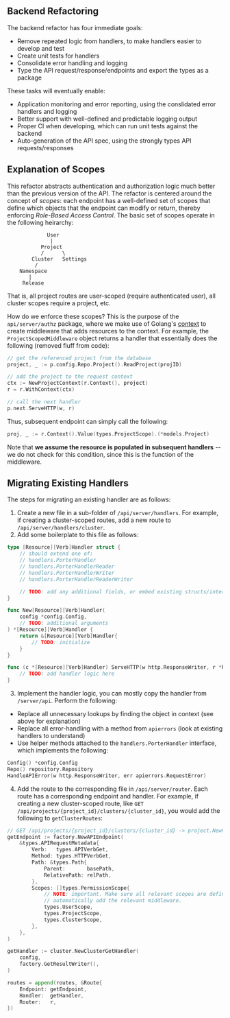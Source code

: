 ## Backend Refactoring

The backend refactor has four immediate goals:

- Remove repeated logic from handlers, to make handlers easier to develop and test
- Create unit tests for handlers
- Consolidate error handling and logging
- Type the API request/response/endpoints and export the types as a package

These tasks will eventually enable:

- Application monitoring and error reporting, using the conslidated error handlers and logging
- Better support with well-defined and predictable logging output
- Proper CI when developing, which can run unit tests against the backend
- Auto-generation of the API spec, using the strongly types API requests/responses

## Explanation of Scopes

This refactor abstracts authentication and authorization logic much better than the previous version of the API. The refactor is centered around the concept of _scopes_: each endpoint has a well-defined set of scopes that define which objects that the endpoint can modify or return, thereby enforcing _Role-Based Access Control_. The basic set of scopes operate in the following heirarchy:

```
             User
              |
           Project
           /      \
        Cluster   Settings
         /
    Namespace
       |
     Release
```

That is, all project routes are user-scoped (require authenticated user), all cluster scopes require a project, etc.

How do we enforce these scopes? This is the purpose of the `api/server/authz` package, where we make use of Golang's [context](https://go.dev/blog/context) to create middleware that adds resources to the context. For example, the `ProjectScopedMiddleware` object returns a handler that essentially does the following (removed fluff from code):

```go
// get the referenced project from the database
project, _ := p.config.Repo.Project().ReadProject(projID)

// add the project to the request context
ctx := NewProjectContext(r.Context(), project)
r = r.WithContext(ctx)

// call the next handler
p.next.ServeHTTP(w, r)
```

Thus, subsequent endpoint can simply call the following:

```go
proj, _ := r.Context().Value(types.ProjectScope).(*models.Project)
```

Note that **we assume the resource is populated in subsequent handlers** -- we do not check for this condition, since this is the function of the middleware.

## Migrating Existing Handlers

The steps for migrating an existing handler are as follows:

1. Create a new file in a sub-folder of `/api/server/handlers`. For example, if creating a cluster-scoped routes, add a new route to `/api/server/handlers/cluster`.
2. Add some boilerplate to this file as follows:

```go
type [Resource][Verb]Handler struct {
    // should extend one of:
    // handlers.PorterHandler
    // handlers.PorterHandlerReader
    // handlers.PorterHandlerWriter
    // handlers.PorterHandlerReaderWriter

    // TODO: add any additional fields, or embed existing structs/interfaces
}

func New[Resource][Verb]Handler(
	config *config.Config,
    // TODO: additional arguments
) *[Resource][Verb]Handler {
	return &[Resource][Verb]Handler{
        // TODO: initialize
	}
}

func (c *[Resource][Verb]Handler) ServeHTTP(w http.ResponseWriter, r *http.Request) {
    // TODO: add handler logic here
}
```

3. Implement the handler logic, you can mostly copy the handler from `/server/api`. Perform the following:

- Replace all unnecessary lookups by finding the object in context (see above for explanation)
- Replace all error-handling with a method from `apierrors` (look at existing handlers to understand)
- Use helper methods attached to the `handlers.PorterHandler` interface, which implements the following:

```go
Config() *config.Config
Repo() repository.Repository
HandleAPIError(w http.ResponseWriter, err apierrors.RequestError)
```

4. Add the route to the corresponding file in `/api/server/router`. Each route has a corresponding endpoint and handler. For example, if creating a new cluster-scoped route, like `GET /api/projects/{project_id}/clusters/{cluster_id}`, you would add the following to `getClusterRoutes`:

```go
// GET /api/projects/{project_id}/clusters/{cluster_id} -> project.NewClusterGetHandler
getEndpoint := factory.NewAPIEndpoint(
	&types.APIRequestMetadata{
		Verb:   types.APIVerbGet,
		Method: types.HTTPVerbGet,
		Path: &types.Path{
			Parent:       basePath,
			RelativePath: relPath,
		},
		Scopes: []types.PermissionScope{
            // NOTE: important. Make sure all relevant scopes are defined: this definition will
            // automatically add the relevant middleware.
			types.UserScope,
			types.ProjectScope,
			types.ClusterScope,
		},
	},
)

getHandler := cluster.NewClusterGetHandler(
	config,
	factory.GetResultWriter(),
)

routes = append(routes, &Route{
	Endpoint: getEndpoint,
	Handler:  getHandler,
	Router:   r,
})
```

